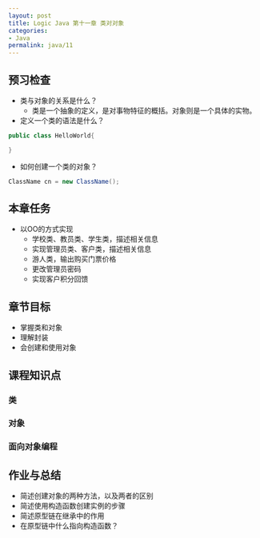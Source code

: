 ```yaml
---
layout: post
title: Logic Java 第十一章 类对对象
categories:
- Java
permalink: java/11
---
```


## 预习检查
+ 类与对象的关系是什么？
	+ 类是一个抽象的定义，是对事物特征的概括。对象则是一个具体的实物。
+ 定义一个类的语法是什么？  

```java
public class HelloWorld{

}
```
+ 如何创建一个类的对象？

```java
ClassName cn = new ClassName();
```

## 本章任务
+ 以OO的方式实现
	+ 学校类、教员类、学生类，描述相关信息
	+ 实现管理员类、客户类，描述相关信息
	+ 游人类，输出购买门票价格
	+ 更改管理员密码
	+ 实现客户积分回馈

## 章节目标
+ 掌握类和对象
+ 理解封装
+ 会创建和使用对象

<!-- more -->

## 课程知识点

### 类

### 对象

### 面向对象编程




## 作业与总结

+ 简述创建对象的两种方法，以及两者的区别
+ 简述使用构造函数创建实例的步骤
+ 简述原型链在继承中的作用
+ 在原型链中什么指向构造函数？



<!-- end -->
